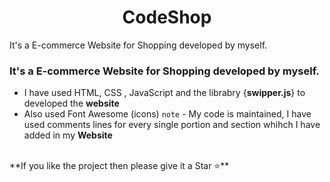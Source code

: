 <h1 align="center">CodeShop</h1>
It's a E-commerce Website for Shopping developed by myself.
<h3>It's a E-commerce Website for Shopping developed by myself.</h3>


- I have used HTML, CSS , JavaScript and the librabry {**swipper.js**} to developed the **website**
- Also used Font Awesome (icons)
`note` - My code is maintained, I have used comments lines for every single portion and section whihch I have added in my **Website**
<br/>
**If you like the project then please give it a Star ⭐**
